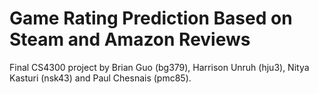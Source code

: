 # Game Rating Prediction Based on Steam and Amazon Reviews

Final CS4300 project by Brian Guo (bg379), Harrison Unruh (hju3), Nitya Kasturi
(nsk43) and Paul Chesnais (pmc85).
